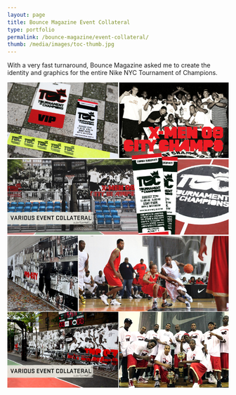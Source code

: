 ```yaml
---
layout: page
title: Bounce Magazine Event Collateral
type: portfolio
permalink: /bounce-magazine/event-collateral/
thumb: /media/images/toc-thumb.jpg
---
```


With a very fast turnaround, Bounce Magazine asked me to create the identity and graphics for the entire Nike NYC Tournament of Champions.

![](/media/images/toc1.jpg)
![](/media/images/toc2.jpg)